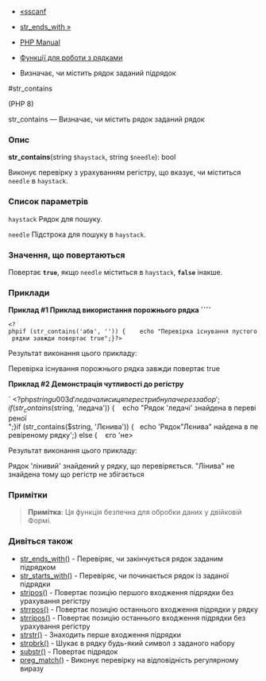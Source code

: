 - [«sscanf](function.sscanf.md)
- [str_ends_with »](function.str-ends-with.md)

- [PHP Manual](index.md)
- [Функції для роботи з рядками](ref.strings.md)
- Визначає, чи містить рядок заданий підрядок

#str_contains

(PHP 8)

str_contains — Визначає, чи містить рядок заданий рядок

### Опис

**str_contains**(string `$haystack`, string `$needle`): bool

Виконує перевірку з урахуванням регістру, що вказує, чи міститься
`needle` в `haystack`.

### Список параметрів

`haystack`
Рядок для пошуку.

`needle`
Підстрока для пошуку в `haystack`.

### Значення, що повертаються

Повертає **`true`**, якщо `needle` міститься в `haystack`,
**`false`** інакше.

### Приклади

**Приклад #1 Приклад використання порожнього рядка ````**

` <?phpif (str_contains('абв', '')) {    echo "Перевірка існування пустого рядки завжди повертає true";}?> `

Результат виконання цього прикладу:

Перевірка існування порожнього рядка завжди повертає true

**Приклад #2 Демонстрація чутливості до регістру**

` <?php$string u003d 'ледача лисиця перестрибнула через забор';if (str_contains($string, 'ледача')) {    echo "Рядок 'ледачі' знайдена в перевіреної 
";}if (str_contains($string, 'Лєнива')) {   echo 'Рядок"Лєнива" найдена в перевіреному рядку';} else {    єго 'не>          

Результат виконання цього прикладу:

Рядок 'лінивий' знайдений у рядку, що перевіряється.
"Лінива" не знайдена тому що регістр не збігається

### Примітки

> **Примітка**: Ця функція безпечна для обробки даних у двійковій
> Формі.

### Дивіться також

- [str_ends_with()](function.str-ends-with.md) - Перевіряє,
чи закінчується рядок заданим підрядком
- [str_starts_with()](function.str-starts-with.md) - Перевіряє,
чи починається рядок із заданої підрядки
- [stripos()](function.stripos.md) - Повертає позицію першого
входження підрядки без урахування регістру
- [strrpos()](function.strrpos.md) - Повертає позицію останнього
входження підрядки у рядку
- [strripos()](function.strripos.md) - Повертає позицію останнього
входження підрядки без урахування регістру
- [strstr()](function.strstr.md) - Знаходить перше входження
підрядки
- [strpbrk()](function.strpbrk.md) - Шукає в рядку будь-який символ з
заданого набору
- [substr()](function.substr.md) - Повертає підрядок
- [preg_match()](function.preg-match.md) - Виконує перевірку на
відповідність регулярному виразу
